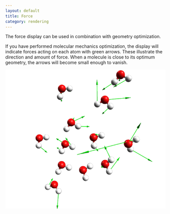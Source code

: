 ```yaml
---
layout: default
title: Force
category: rendering
---
```




The force display can be used in combination with geometry optimization.

If you have performed molecular mechanics optimization, the display will indicate forces acting on each atom with green arrows. These illustrate the direction and amount of force. When a molecule is close to its optimum geometry, the arrows will become small enough to vanish.



![](Forces.png "Forces.png")



